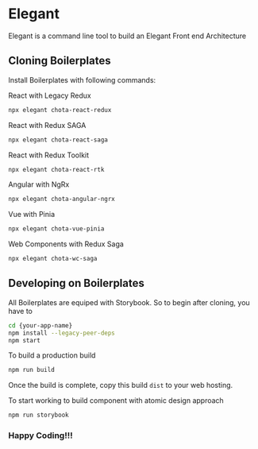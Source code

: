 # Elegant

Elegant is a command line tool to build an Elegant Front end Architecture

## Cloning Boilerplates

Install Boilerplates with following commands:

React with Legacy Redux
```sh
npx elegant chota-react-redux
```

React with Redux SAGA
```sh
npx elegant chota-react-saga
```

React with Redux Toolkit
```sh
npx elegant chota-react-rtk
```

Angular with NgRx
```sh
npx elegant chota-angular-ngrx
```

Vue with Pinia
```sh
npx elegant chota-vue-pinia
```

Web Components with Redux Saga
```sh
npx elegant chota-wc-saga
```

## Developing on Boilerplates
All Boilerplates are equiped with Storybook. So to begin after cloning, you have to
```sh
cd {your-app-name}
npm install --legacy-peer-deps
npm start
```
To build a production build
```sh
npm run build
```
Once the build is complete, copy this build `dist` to your web hosting.

To start working to build component with atomic design approach
```sh
npm run storybook
```

### Happy Coding!!!